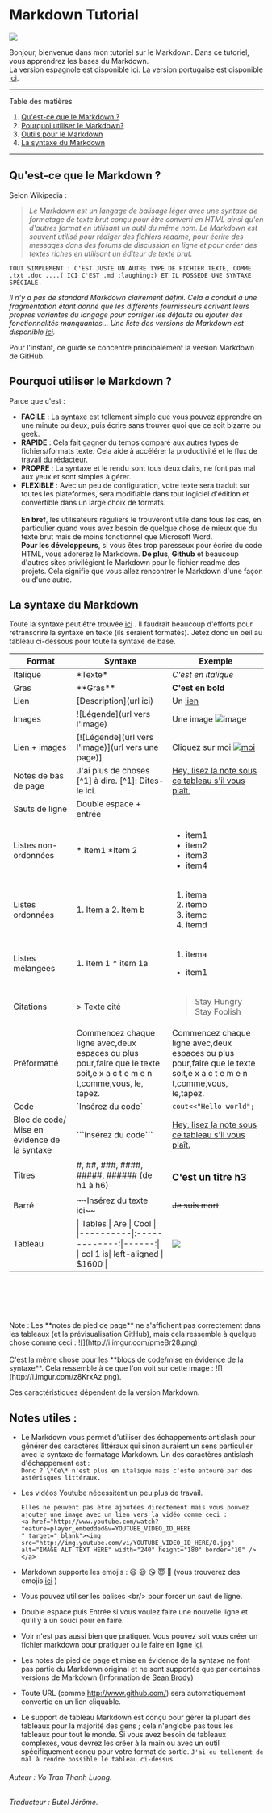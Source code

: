 # Markdown Tutorial 
![](http://i.imgur.com/IMTN5cy.png)  

Bonjour, bienvenue dans mon tutoriel sur le Markdown. 
Dans ce tutoriel, vous apprendrez les bases du Markdown.  
La version espagnole est disponible [ici](https://github.com/LewisVo/Markdown-Tutorial/blob/master/Translation:Spanish.md).
La version portugaise est disponible  [ici](https://github.com/LewisVo/Markdown-Tutorial/blob/master/README_pt-BR.md).

*******
Table des matières  
 1. [Qu'est-ce que le Markdown ?](#whatismarkdown)
 2. [Pourquoi utiliser le Markdown?](#why)
 3. [Outils pour le Markdown](#tools)
 4. [La syntaxe du Markdown](#syntax)

*******

<div id='whatismarkdown'/>  

## Qu'est-ce que le Markdown ?  
Selon Wikipedia :  

  >*Le Markdown est un langage de balisage léger avec une syntaxe de formatage de texte brut conçu pour être converti en HTML ainsi qu'en d'autres format en utilisant un outil du même nom. Le Markdown est souvent utilisé pour rédiger des fichiers readme, pour écrire des messages dans des forums de discussion en ligne et pour créer des textes riches en utilisant un éditeur de texte brut.*   


`TOUT SIMPLEMENT : C'EST JUSTE UN AUTRE TYPE DE FICHIER TEXTE, COMME .txt .doc ....( ICI C'EST .md :laughing:) ET IL POSSÈDE UNE SYNTAXE SPÉCIALE.`  
<div id='why'/>  

*Il n'y a pas de standard Markdown clairement défini. Cela a conduit à une fragmentation étant donné que les différents fournisseurs écrivent leurs propres variantes du langage pour corriger les défauts ou ajouter des fonctionnalités manquantes... Une liste des versions de Markdown est disponible [ici](https://github.com/jgm/CommonMark/wiki/Markdown-Flavors).*

Pour l'instant, ce guide se concentre principalement la version Markdown de GitHub.

## Pourquoi utiliser le Markdown ?
Parce que c'est :
 * **FACILE** : La syntaxe est tellement simple que vous pouvez apprendre en une minute ou deux, puis écrire sans trouver quoi que ce soit bizarre ou geek.
 * **RAPIDE** : Cela fait gagner du temps comparé aux autres types de fichiers/formats texte. Cela aide à accélérer la productivité et le flux de travail du rédacteur.
 * **PROPRE** : La syntaxe et le rendu sont tous deux clairs, ne font pas mal aux yeux et sont simples à gérer.
 * **FLEXIBLE** : Avec un peu de configuration, votre texte sera traduit sur toutes les plateformes, sera modifiable dans tout logiciel d'édition et convertible dans un large choix de formats.
<br></br>
**En bref**, les utilisateurs réguliers le trouveront utile dans tous les cas, en particulier quand vous avez besoin de quelque chose de mieux que du texte brut mais de moins fonctionnel que Microsoft Word.  
**Pour les développeurs**, si vous êtes trop paresseux pour écrire du code HTML, vous adorerez le Markdown. **De plus**, **Github** et beaucoup d'autres sites privilégient le Markdown pour le fichier readme des projets. Cela signifie que vous allez rencontrer le Markdown d'une façon ou d'une autre.  
<div id='tools'/>  


## La syntaxe du Markdown
Toute la syntaxe peut être trouvée [ici](https://daringfireball.net/projects/markdown/syntax) . Il faudrait beaucoup d'efforts pour retranscrire la syntaxe en texte (ils seraient formatés). Jetez donc un oeil au tableau ci-dessous pour toute la syntaxe de base.

| Format        | Syntaxe      | Exemple |
| ------|-----|-----|
| Italique  	| \*Texte\* 	| *C'est en italique* 	|
| Gras 	| \*\*Gras\*\* 	| **C'est en bold** 	|
| Lien 	| \[Description\](url ici) 	| Un [lien](http://www.github.com) 	|
| Images 	| \![Légende\](url vers l'image) 	| Une image ![image](http://i.imgur.com/hRLuez2.png) 	|
| Lien + images 	| \[\![Légende\](url vers l'image)\](url vers une page)\] 	| Cliquez sur moi [![moi](http://i.imgur.com/hRLuez2.png)](https://www.youtube.com) 	|
| Notes de bas de page  	| J'ai plus de choses \[^1\] à dire.   \[^1\]: Dites-le ici. 	| <a href="#section1">Hey, lisez la note sous ce tableau s'il vous plaît.  	|
| Sauts de ligne 	| Double espace + entrée 	|  	|
| Listes non-ordonnées 	| \* Item1     \*Item 2 	| <ul><li>item1</li><li>item2</li><li>item3</li><li>item4</li></ul> 	|
| Listes ordonnées 	| 1. Item a    2. Item b 	| <ol><li>itema</li><li>itemb</li><li>itemc</li><li>itemd</li></ol>  	|
| Listes mélangées 	| 1. Item 1      * item 1a 	|  <ol><li>itema</li></ol><ul><li> item1</li></ul>	|
| Citations 	| \> Texte cité 	|  <blockquote>Stay Hungry Stay Foolish</blockquote> 	|
| Préformatté 	| Commencez chaque ligne avec,deux espaces ou plus pour,faire que le texte soit,e x a c t e m e n t,comme,vous, le, tapez. 	|   Commencez chaque ligne avec,deux espaces ou plus pour,faire que le texte soit,e x a c t e m e n t,comme,vous, le,tapez. 	|
| Code 	| \`Insérez du code\` 	| `cout<<"Hello world";` 	|
| Bloc de code/ Mise en évidence de la syntaxe 	| \`\`\`insérez du code\`\`\` 	|  <a href="#section1">Hey, lisez la note sous ce tableau s'il vous plaît. 	|
| Titres 	| \#, \##, \###, \####, \#####, \###### (de h1 à h6) 	|  <h3>C'est un titre h3</h3>	|
| Barré 	| \~~Insérez du texte ici\~~ 	| ~~Je suis mort~~ 	|
| Tableau 	| \| Tables   \|      Are      \|  Cool \| \|\----------\|\:\-------------\:\|------\:\| \| col 1 is\|  left-aligned \| $1600 \| | ![](http://i.imgur.com/EItt7mh.png) |

<br></br>
<br></br>
 <p id="section1">Note : Les **notes de pied de page** ne s'affichent pas correctement dans les tableaux (et la prévisualisation GitHub), mais cela ressemble à quelque chose comme ceci :     ![](http://i.imgur.com/pmeBr28.png)
   <br></br>
   C'est la même chose pour les **blocs de code/mise en évidence de la syntaxe**. Cela ressemble à ce que l'on voit sur cette image :
   ![](http://i.imgur.com/z8KrxAz.png).</p>

Ces caractéristiques dépendent de la version Markdown.

## Notes utiles  :
* Le Markdown vous permet d'utiliser des échappements antislash pour générer des caractères littéraux qui
  sinon auraient un sens particulier avec la syntaxe de formatage Markdown. Un des caractères antislash d'échappement est : \
  `Donc ? \*Ce\* n'est plus en italique mais c'este entouré par des astérisques littéraux.`

* Les vidéos Youtube nécessitent un peu plus de travail.
  ```
  Elles ne peuvent pas être ajoutées directement mais vous pouvez ajouter une image avec un lien vers la vidéo comme ceci :
  <a href="http://www.youtube.com/watch?feature=player_embedded&v=YOUTUBE_VIDEO_ID_HERE
  " target="_blank"><img src="http://img.youtube.com/vi/YOUTUBE_VIDEO_ID_HERE/0.jpg"
  alt="IMAGE ALT TEXT HERE" width="240" height="180" border="10" /></a>
  ```
* Markdown supporte les emojis : :laughing: :laughing: :kissing_heart: :innocent: :green_heart: (vous trouverez des emojis [ici](http://www.emoji-cheat-sheet.com/) )
* Vous pouvez utiliser les balises \<br/> pour forcer un saut de ligne.
* Double espace puis Entrée si vous voulez faire une nouvelle ligne et qu'il y a un souci pour en faire.
* Voir n'est pas aussi bien que pratiquer. Vous pouvez soit vous créer un fichier markdown pour pratiquer ou le faire en ligne [ici](http://www.markdowntutorial.com).
*  Les notes de pied de page et mise en évidence de la syntaxe ne font pas partie du Markdown original et ne sont supportés que par certaines versions de Markdown (Information de [Sean Brody](https://goo.gl/ASZwEn))
*  Toute URL (comme http://www.github.com/) sera automatiquement convertie en un lien cliquable.
*  Le support de tableau Markdown est conçu pour gérer la plupart des tableaux pour la majorité des gens ; cela n'englobe pas tous les tableaux pour tout le monde. Si vous avez besoin de tableaux complexes, vous devrez les créer à la main ou avec un outil spécifiquement conçu pour votre format de sortie.
   ```J'ai eu tellement de mal à rendre possible le tableau ci-dessus```

###### Auteur : *Vo Tran Thanh Luong*.
###### Traducteur : *Butel Jérôme*.
